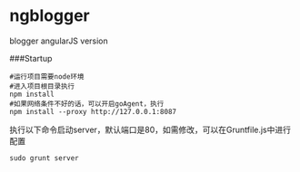 ngblogger
=========

blogger angularJS version


###Startup

```
#运行项目需要node环境
#进入项目根目录执行
npm install
#如果网络条件不好的话，可以开启goAgent，执行
npm install --proxy http://127.0.0.1:8087
```

执行以下命令启动server，默认端口是80，如需修改，可以在Gruntfile.js中进行配置
```
sudo grunt server
```

